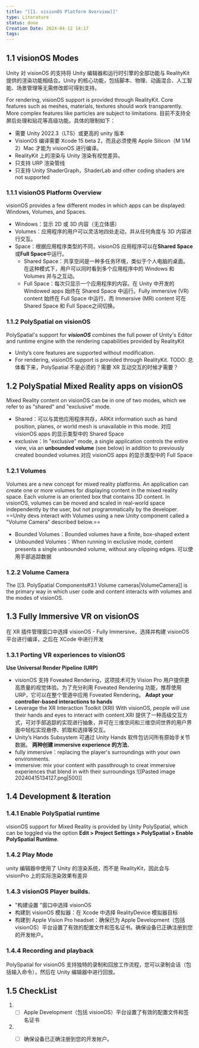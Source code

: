 ```yaml
---
title: "[[1. visionOS Platform Overview]]"
type: Literature
status: done
Creation Date: 2024-04-12 14:17
tags:
---
```

## 1.1 vision​OS Modes
Unity 对 visionOS 的支持将 Unity 编辑器和运行时引擎的全部功能与 RealityKit 提供的渲染功能相结合。Unity 的核心功能，包括脚本、物理、动画混合、人工智能、场景管理等无需修改即可得到支持。

For rendering, visionOS support is provided through RealityKit. Core features such as meshes, materials, textures should work transparently. More complex features like particles are subject to limitations. 目前不支持全屏后处理和贴花等高级功能。具体的限制如下：
- 需要 Unity 2022.3（LTS）或更高的 unity 版本
- VisionOS 编译需要 Xcode 15 beta 2，而且必须使用 Apple Silicon（M 1/M 2）Mac 才能为 visionOS 进行编译。
- RealityKit 上的渲染与 Unity 渲染有视觉差异。
- 只支持 URP 渲染管线
- 只支持 Unity ShaderGraph，ShaderLab and other coding shaders are not supported
### 1.1.1 visionOS Platform Overview
visionOS provides a few different modes in which apps can be displayed: Windows, Volumes, and Spaces.
- Windows：显示 2D 或 3D 内容（无立体感）
- Volumes：应用程序的用户可以灵活地四处走动，并从任何角度与 3D 内容进行交互。
- Space：根据应用程序类型的不同，visionOS 应用程序可以在**Shared Space** 或**Full Space**中运行。
	- Shared Space：共享空间是一种多任务环境，类似于个人电脑的桌面。在这种模式下，用户可以同时看到多个应用程序中的 Windows 和 Volumes 并与之互动。
	- Full Space：每次只显示一个应用程序的内容。在 Unity 中开发的 Windowed apps 始终在 Shared Space 中运行。Fully immersive (VR) content 始终在 Full Space 中运行，而 Immersive (MR) content 可在 Shared Space 和 Full Space之间切换。
### 1.1.2 PolySpatial on visionOS
PolySpatial's support for ***visionOS*** combines the full power of Unity's Editor and runtime engine with the rendering capabilities provided by RealityKit
- Unity’s core features are supported without modification.
- For rendering, visionOS support is provided through RealityKit.
TODO: 总体看下来，PolySpatial 不是必须的？需要 XR 互动交互的时候才需要？
## 1.2 PolySpatial Mixed Reality apps on visionOS
Mixed Reality content on visionOS can be in one of two modes, which we refer to as "shared" and "exclusive" mode.
- Shared：可以与其他应用程序共存，ARKit information such as hand position, planes, or world mesh is unavailable in this mode. 对应 visionOS apps 的显示类型中的 Shared Space 
- exclusive：In "exclusive" mode, a single application controls the entire view, via an **unbounded volume** (see below) in addition to previously created bounded volumes.对应 visionOS apps 的显示类型中的 Full Space
### 1.2.1 Volumes
Volumes are a new concept for mixed reality platforms. An application can create one or more volumes for displaying content in the mixed reality space. Each volume is an oriented box that contains 3D content. In visionOS, volumes can be moved and scaled in real-world space independently by the user, but not programmatically by the developer. ==Unity devs interact with Volumes using a new Unity component called a "Volume Camera" described below.==
- Bounded Volumes：Bounded volumes have a finite, box-shaped extent
- Unbounded Volumes：When running in exclusive mode, content presents a single unbounded volume, without any clipping edges. 可以使用手部追踪数据
### 1.2.2 Volume Camera
The [[3. PolySpatial Components#3.1 Volume cameras|VolumeCamera]] is the primary way in which user code and content interacts with volumes and the modes of visionOS.

## 1.3 Fully Immersive VR on visionOS
在 XR 插件管理窗口中选择 visionOS - Fully Immersive，选择并构建 visionOS 平台进行编译，之后在 XCode 中进行开发
### 1.3.1 Porting VR experiences to visionOS
**Use Universal Render Pipeline (URP)**
- visionOS 支持 Foveated Rendering，这项技术可为 Vision Pro 用户提供更高质量的视觉体验。为了充分利用 Foveated Rendering 功能，推荐使用 URP，它可以在整个管道中应用 Foveated Rendering。
**Adapt your controller-based interactions to hands**
- Leverage the XR Interaction Toolkit (XRI)  With visionOS, people will use their hands and eyes to interact with content.XRI 提供了一种高级交互方式，可对手部追踪的实现进行抽象，并可在三维空间和三维空间世界的用户界面中轻松实现悬停、抓取和选择等交互。
- Unity’s Hands Subsystem 可通过 Unity Hands 软件包访问所有原始手关节数据。
**两种创建 immersive experience 的方法**、
- fully immersive：replacing the player's surroundings with your own environments.
- immersive: mix your content with passthrough to creat immersive experiences that blend in with their surroundings
![[Pasted image 20240415134127.png|500]]

## 1.4 Development & Iteration
### 1.4.1 Enable PolySpatial runtime
visionOS support for Mixed Reality is provided by Unity PolySpatial, which can be toggled via the option **Edit > Project Settings > PolySpatial > Enable PolySpatial Runtime**.
### 1.4.2 Play Mode
unity 编辑器中使用了 Unity 的渲染系统，而不是 RealityKit，因此会与 visionPro 上的实际渲染效果有差异
### 1.4.3 visionOS Player builds.
-  "构建设置 "窗口中选择 visionOS
- 构建到 visionOS 模拟器：在 Xcode 中选择 RealityDevice 模拟器目标
- 构建到 Apple Vision Pro headset：确保已为 Apple Development（包括 visionOS）平台设置了有效的配置文件和签名证书。确保设备已正确注册到您的开发帐户。
### 1.4.4 Recording and playback
PolySpatial for visionOS 支持独特的录制和回放工作流程，您可以录制会话（包括输入命令），然后在 Unity 编辑器中进行回放。
## 1.5 CheckList
1. - [ ]  Apple Development（包括 visionOS）平台设置了有效的配置文件和签名证书
2. - [ ] 确保设备已正确注册到您的开发帐户。

